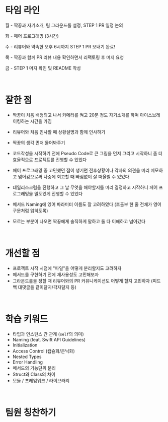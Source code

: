 # 타임 라인

월 - 짝꿍과 자기소개, 팀 그라운드룰 설정, STEP 1 PR 일정 논의

화 - 페어 프로그래밍 (3시간)

수 - 리뷰어와 약속한 오후 6시까지 STEP 1 PR 보내기 완료!

목 - 짝꿍과 함께 PR 리뷰 내용 확인하면서 리팩토링 후 머지 요청

금 - STEP 1 머지 확인 및 README 작성

<br>

# 잘한 점
- 짝꿍이 처음 배정되고 나서 카메라를 켜고 20분 정도 자기소개를 하며 아이스브레이킹하는 시간을 가짐
- 리뷰어와 처음 인사할 때 상황설명과 함께 인사하기
- 짝꿍의 생각 먼저 물어봐주기

- 코드작성을 시작하기 전에 Pseudo Code로 큰 그림을 먼저 그리고 시작하니 좀 더 효율적으로 프로젝트를 진행할 수 있었다
- 페어 프로그래밍 중 고민했던 점이 생기면 전후상황이나 각자의 의견을 미리 메모하고 넘어감으로써 나중에 회고할 때 빠짐없이 잘 떠올릴 수 있었다
- 데일리스크럼을 진행하고 그 날 무엇을 해야할지를 미리 결정하고 시작하니 페어 프로그래밍을 밀도있게 진행할 수 있었다 
- 메서드 Naming에 있어 파라미터 이름도 잘 고려하였다 (호출부 한 줄 전체가 영어 구문처럼 읽히도록)
- 모르는 부분이 나오면 짝꿍에게 솔직하게 말하고 둘 다 이해하고 넘어갔다

<br>

# 개선할 점
- 프로젝트 시작 시점에 "파일"을 어떻게 분리할지도 고려하자
- 메서드를 구현하기 전에 재사용성도 고민해보자
- 그라운드룰을 정할 때 리뷰어와의 PR 커뮤니케이션도 어떻게 할지 고민하자 (피드백 대댓글을 같이달지/각자달지 등)

<br>

# 학습 키워드
- 타입과 인스턴스 간 관계 (`self`의 의미)
- Naming (feat. Swift API Guidelines)
- Initialization
- Access Control (캡슐화/은닉화)
- Nested Types
- Error Handling
- 메서드의 기능단위 분리
- Struct와 Class의 차이
- 모듈 / 프레임워크 / 라이브러리

<br>

# 팀원 칭찬하기


